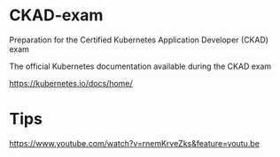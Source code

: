 # CKAD-exam
Preparation for the Certified Kubernetes Application Developer (CKAD) exam

The official Kubernetes documentation available during the CKAD exam

https://kubernetes.io/docs/home/

# Tips

https://www.youtube.com/watch?v=rnemKrveZks&feature=youtu.be
